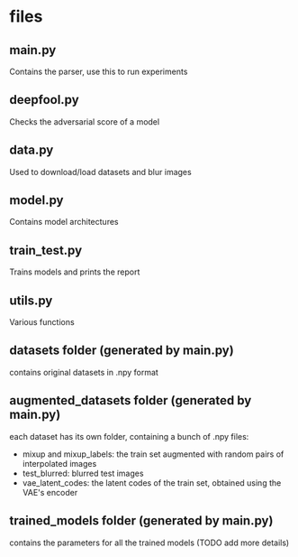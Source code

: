 # files

## main.py
Contains the parser, use this to run experiments

## deepfool.py
Checks the adversarial score of a model

## data.py
Used to download/load datasets and blur images

## model.py
Contains model architectures

## train_test.py
Trains models and prints the report

## utils.py
Various functions

## datasets folder (generated by main.py)
contains original datasets in .npy format

## augmented_datasets folder (generated by main.py)
each dataset has its own folder, containing a bunch of .npy files:
- mixup and mixup_labels: the train set augmented with random pairs of interpolated images
- test_blurred: blurred test images
- vae_latent_codes: the latent codes of the train set, obtained using the VAE's encoder

## trained_models folder (generated by main.py)
contains the parameters for all the trained models (TODO add more details)

